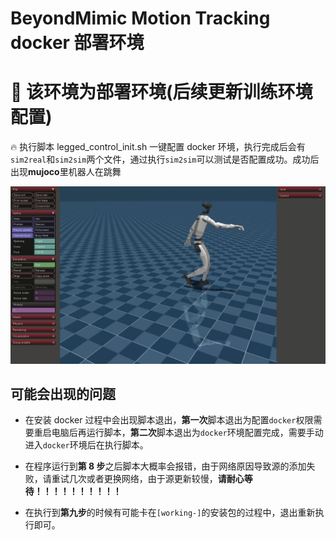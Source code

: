 # BeyondMimic Motion Tracking docker 部署环境

# 🌟 该环境为部署环境(后续更新训练环境配置)

🔥 执行脚本 legged_control_init.sh 一键配置 docker 环境，执行完成后会有`sim2real`和`sim2sim`两个文件，通过执行`sim2sim`可以测试是否配置成功。成功后出现**mujoco**里机器人在跳舞

![sim2sim测试图](figure/sim2sim_test.png)

## 可能会出现的问题

- 在安装 docker 过程中会出现脚本退出，**第一次**脚本退出为配置`docker`权限需要重启电脑后再运行脚本，**第二次**脚本退出为`docker`环境配置完成，需要手动进入`docker`环境后在执行脚本。

- 在程序运行到**第 8 步**之后脚本大概率会报错，由于网络原因导致源的添加失败，请重试几次或者更换网络，由于源更新较慢，**请耐心等待！！！！！！！！！！**

- 在执行到**第九步**的时候有可能卡在`[working-]`的安装包的过程中，退出重新执行即可。

##
